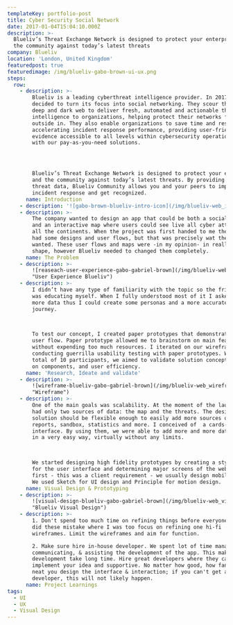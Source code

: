 ```yaml
---
templateKey: portfolio-post
title: Cyber Security Social Network
date: 2017-01-04T15:04:10.000Z
description: >-
  Blueliv’s Threat Exchange Network is designed to protect your enterprise and
  the community against today’s latest threats
company: Blueliv
location: 'London, United Kingdom'
featuredpost: true
featuredimage: /img/blueliv-gabo-brown-ui-ux.png
steps:
  row:
    - description: >-
        Blueliv is a leading cyberthreat intelligence provider. In 2017 they
        decided to turn its focus into social networking. They scour the open,
        deep and dark web to deliver fresh, automated and actionable threat
        intelligence to organizations, helping protect their networks from the
        outside in. They also enable organizations to save time and resources by
        accelerating incident response performance, providing user-friendly
        evidence accessible to all levels within cybersecurity operations teams
        with our pay-as-you-need solutions.




        Blueliv’s Threat Exchange Network is designed to protect your enterprise
        and the community against today’s latest threats. By providing expert
        threat data, Blueliv Community allows you and your peers to improve
        incident response and get recognized.
      name: Introduction
    - description: '![gabo-brown-blueliv-intro-icon](/img/blueliv-web_intro.png "intro")'
    - description: >-
        The company wanted to design an app that could be both a social network
        and an interactive map where users could see live all cyber attacks in
        all the continents. When the project was first handed to me they already
        had some designs and user flows, but that was precisely wat they DID NOT
        wanted. These user flows and maps were -in my opinion- in really good
        shape, however Blueliv needed to changed them completely.
      name: The Problem
    - description: >-
        ![reaseach-user-experience-gabo-gabriel-brown](/img/blueliv-web_solving-the-problem.png
        "User Experience Blueliv")
    - description: >-
        I didn’t have any type of familiarity with the topic so the frist step
        was educating myself. When I fully understood most of it I asked them
        more data thus I could create some personas and a more accurate user
        journey.

         

        To test our concept, I created paper prototypes that demonstrate key
        user flow. Paper prototype allowed me to brainstorm on main features
        without expending too much resources. I iterated on our wireframe by
        conducting guerrilla usability testing with paper prototypes. With the
        total of 10 participants, we aimed to validate solution concept, clarity
        on components, and user efficiency.
      name: 'Research, Ideate and validate'
    - description: >-
        ![wireframe-blueliv-gabo-gabriel-brown](/img/blueliv-web_wireframing.png
        "Wireframe")
    - description: >-
        One of the main goals was scalability. At the moment of the launch, we
        had only two sources of data: the map and the threats. The design
        solution should be flexible enough to easily add more sources of data:
        reports, sandbox, statistics and more. I conceived of  a cards-based
        interface. By using them, we were able to add more and more data sources
        in a very easy way, virtually without any limits.

         

        We started designing high fidelity prototypes by creating a style guide
        for the user interface and determining major screens of the website
        first - this was a client requirement - we usually design mobile first.
        We used Sketch for UI design and Principle for motion design.
      name: Visual Design & Prototyping
    - description: >-
        ![visual-design-blueliv-gabo-gabriel-brown](/img/blueliv-web_visual-design.png
        "Blueliv Visual Design")
    - description: >-
        1. Don't spend too much time on refining things before everyone agree. I
        did these mistake where I was too focus on refining one hi-fi
        wireframes. Limit the wireframes and aim for function.

        2. Make sure hire in-house developer. We spent lot of time managing,
        communicating, & assisting the development of the app. This make the
        development take long time. Hire great developers where they can
        implement your idea and supportive. No matter how good, how fancy, how
        neat you design the interface & interaction; if you can't get a good
        developer, this will not likely happen.
      name: Project Learnings
tags:
  - UI
  - UX
  - Visual Design
---
```


